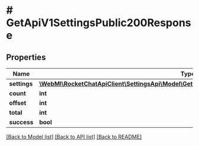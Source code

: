 # # GetApiV1SettingsPublic200Response

## Properties

Name | Type | Description | Notes
------------ | ------------- | ------------- | -------------
**settings** | [**\WebMI\RocketChatApiClient\SettingsApi\Model\GetApiV1SettingsPublic200ResponseSettingsInner[]**](GetApiV1SettingsPublic200ResponseSettingsInner.md) |  | [optional]
**count** | **int** |  | [optional]
**offset** | **int** |  | [optional]
**total** | **int** |  | [optional]
**success** | **bool** |  | [optional]

[[Back to Model list]](../../README.md#models) [[Back to API list]](../../README.md#endpoints) [[Back to README]](../../README.md)
